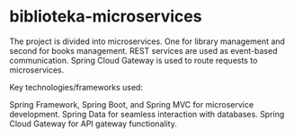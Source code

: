 # biblioteka-microservices

The project is divided into microservices. One for library management and second for books management. REST services are used as event-based communication. Spring Cloud Gateway is used to route requests to microservices.

Key technologies/frameworks used:

Spring Framework, Spring Boot, and Spring MVC for microservice development.
Spring Data for seamless interaction with databases.
Spring Cloud Gateway for API gateway functionality.
